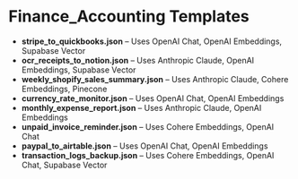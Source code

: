 # Finance_Accounting Templates

- **stripe_to_quickbooks.json** – Uses OpenAI Chat, OpenAI Embeddings, Supabase Vector
- **ocr_receipts_to_notion.json** – Uses Anthropic Claude, OpenAI Embeddings, Supabase Vector
- **weekly_shopify_sales_summary.json** – Uses Anthropic Claude, Cohere Embeddings, Pinecone
- **currency_rate_monitor.json** – Uses OpenAI Chat, OpenAI Embeddings
- **monthly_expense_report.json** – Uses Anthropic Claude, OpenAI Embeddings
- **unpaid_invoice_reminder.json** – Uses Cohere Embeddings, OpenAI Chat
- **paypal_to_airtable.json** – Uses OpenAI Chat, OpenAI Embeddings
- **transaction_logs_backup.json** – Uses Cohere Embeddings, OpenAI Chat, Supabase Vector